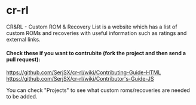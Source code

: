 # cr-rl
CR&amp;RL - Custom ROM &amp; Recovery List is a website which has a list of custom ROMs and recoveries with useful information such as ratings and external links.

#### Check these if you want to contrubite (fork the project and then send a pull request):
https://github.com/SerjSX/cr-rl/wiki/Contributing-Guide-HTML
https://github.com/SerjSX/cr-rl/wiki/Contributor's-Guide-JS

You can check "Projects" to see what custom roms/recoveries are needed to be added.
